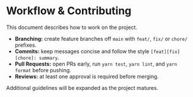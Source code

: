 # Workflow & Contributing

This document describes how to work on the project.

- **Branching:** create feature branches off `main` with `feat/`, `fix/` or `chore/` prefixes.
- **Commits:** keep messages concise and follow the style `[feat][fix][chore]: summary`.
- **Pull Requests:** open PRs early, run `yarn test`, `yarn lint`, and `yarn format` before pushing.
- **Reviews:** at least one approval is required before merging.

Additional guidelines will be expanded as the project matures.
